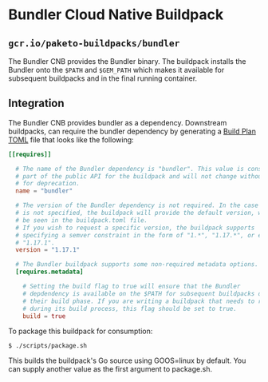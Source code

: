 # Bundler Cloud Native Buildpack

## `gcr.io/paketo-buildpacks/bundler`

The Bundler CNB provides the Bundler binary. The buildpack installs the Bundler 
onto the `$PATH` and `$GEM_PATH` which makes it available for subsequent buildpacks
and in the final running container.

## Integration

The Bundler CNB provides bundler as a dependency. Downstream buildpacks, can require the bundler dependency
by generating a [Build Plan
TOML](https://github.com/buildpacks/spec/blob/master/buildpack.md#build-plan-toml)
file that looks like the following:

```toml
[[requires]]

  # The name of the Bundler dependency is "bundler". This value is considered
  # part of the public API for the buildpack and will not change without a plan
  # for deprecation.
  name = "bundler"

  # The version of the Bundler dependency is not required. In the case it
  # is not specified, the buildpack will provide the default version, which can
  # be seen in the buildpack.toml file.
  # If you wish to request a specific version, the buildpack supports
  # specifying a semver constraint in the form of "1.*", "1.17.*", or even
  # "1.17.1".
  version = "1.17.1"

  # The Bundler buildpack supports some non-required metadata options.
  [requires.metadata]

    # Setting the build flag to true will ensure that the Bundler
    # depdendency is available on the $PATH for subsequent buildpacks during
    # their build phase. If you are writing a buildpack that needs to run Bundle
    # during its build process, this flag should be set to true.
    build = true
```

To package this buildpack for consumption:
```
$ ./scripts/package.sh
```
This builds the buildpack's Go source using GOOS=linux by default. You can supply another value as the first argument to package.sh.
